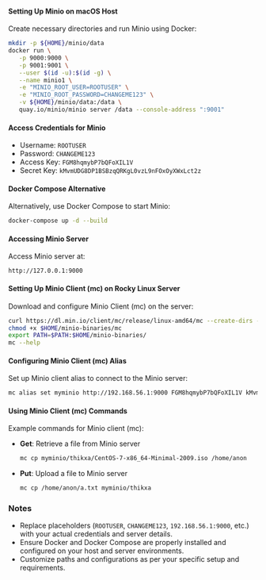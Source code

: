 #### Setting Up Minio on macOS Host

Create necessary directories and run Minio using Docker:
```bash
mkdir -p ${HOME}/minio/data
docker run \
   -p 9000:9000 \
   -p 9001:9001 \
   --user $(id -u):$(id -g) \
   --name minio1 \
   -e "MINIO_ROOT_USER=ROOTUSER" \
   -e "MINIO_ROOT_PASSWORD=CHANGEME123" \
   -v ${HOME}/minio/data:/data \
   quay.io/minio/minio server /data --console-address ":9001"
```

#### Access Credentials for Minio

- Username: `ROOTUSER`
- Password: `CHANGEME123`
- Access Key: `FGM8hqmybP7bQFoXIL1V`
- Secret Key: `kMvmUDG8DP1BSBzqQRKgL0vzL9nFOxOyXWxLct2z`

#### Docker Compose Alternative

Alternatively, use Docker Compose to start Minio:

```bash
docker-compose up -d --build
```

#### Accessing Minio Server

Access Minio server at:
```plaintext
http://127.0.0.1:9000
```

#### Setting Up Minio Client (mc) on Rocky Linux Server

Download and configure Minio Client (mc) on the server:

```bash
curl https://dl.min.io/client/mc/release/linux-amd64/mc --create-dirs -o $HOME/minio-binaries/mc
chmod +x $HOME/minio-binaries/mc
export PATH=$PATH:$HOME/minio-binaries/
mc --help
```

#### Configuring Minio Client (mc) Alias

Set up Minio client alias to connect to the Minio server:

```bash
mc alias set myminio http://192.168.56.1:9000 FGM8hqmybP7bQFoXIL1V kMvmUDG8DP1BSBzqQRKgL0vzL9nFOxOyXWxLct2z
```

#### Using Minio Client (mc) Commands

Example commands for Minio client (mc):

- **Get**: Retrieve a file from Minio server
  ```bash
  mc cp myminio/thikxa/CentOS-7-x86_64-Minimal-2009.iso /home/anon
  ```

- **Put**: Upload a file to Minio server
  ```bash
  mc cp /home/anon/a.txt myminio/thikxa
  ```

### Notes

- Replace placeholders (`ROOTUSER`, `CHANGEME123`, `192.168.56.1:9000`, etc.) with your actual credentials and server details.
- Ensure Docker and Docker Compose are properly installed and configured on your host and server environments.
- Customize paths and configurations as per your specific setup and requirements.